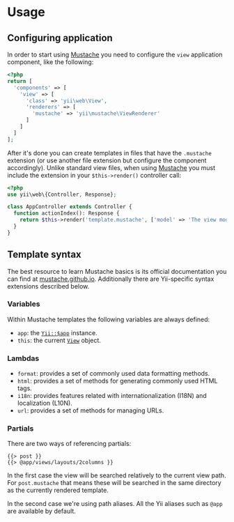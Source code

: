 # Usage

## Configuring application
In order to start using [Mustache](https://mustache.github.io) you need to configure the `view` application component, like the following:

```php
<?php
return [
  'components' => [
    'view' => [
      'class' => 'yii\web\View',
      'renderers' => [
        'mustache' => 'yii\mustache\ViewRenderer'
      ]
    ]
  ]
];
```

After it's done you can create templates in files that have the `.mustache` extension (or use another file extension but configure the component accordingly). Unlike standard view files, when using [Mustache](https://mustache.github.io) you must include the extension in your `$this->render()` controller call:

```php
<?php
use yii\web\{Controller, Response};

class AppController extends Controller {
  function actionIndex(): Response {
    return $this->render('template.mustache', ['model' => 'The view model']); 
  }
}
```

## Template syntax
The best resource to learn Mustache basics is its official documentation you can find at [mustache.github.io](https://mustache.github.io). Additionally there are Yii-specific syntax extensions described below.

### Variables
Within Mustache templates the following variables are always defined:

- `app`: the [`Yii::$app`](https://www.yiiframework.com/doc/api/2.0/yii-baseyii#$app-detail) instance.
- `this`: the current [`View`](https://www.yiiframework.com/doc/api/2.0/yii-base-view) object.

### Lambdas
- `format`: provides a set of commonly used data formatting methods.
- `html`: provides a set of methods for generating commonly used HTML tags.
- `i18n`: provides features related with internationalization (I18N) and localization (L10N).
- `url`: provides a set of methods for managing URLs.

### Partials
There are two ways of referencing partials:

```
{{> post }}
{{> @app/views/layouts/2columns }}
```

In the first case the view will be searched relatively to the current view path.
For `post.mustache` that means these will be searched in the same directory as the currently rendered template.

In the second case we're using path aliases. All the Yii aliases such as `@app` are available by default.
